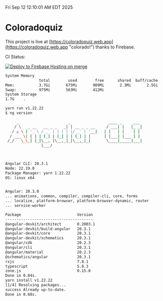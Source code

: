 Fri Sep 12 12:10:01 AM EDT 2025

# Coloradoquiz


This project is live at [https://coloradoquiz.web.app](https://coloradoquiz.web.app "colorado!") thanks to Firebase.

CI Status: 

[![Deploy to Firebase Hosting on merge](https://github.com/teamkushal/coloradoquiz/actions/workflows/firebase-hosting-merge.yml/badge.svg)](https://github.com/teamkushal/coloradoquiz/actions/workflows/firebase-hosting-merge.yml)

```bash
System Memory
               total        used        free      shared  buff/cache   available
Mem:           3.7Gi       675Mi       909Mi       2.3Mi       2.5Gi       3.1Gi
Swap:          975Mi       563Mi       412Mi
System Storage
1.7G	.
```
```bash
yarn run v1.22.22
$ ng version

     _                      _                 ____ _     ___
    / \   _ __   __ _ _   _| | __ _ _ __     / ___| |   |_ _|
   / △ \ | '_ \ / _` | | | | |/ _` | '__|   | |   | |    | |
  / ___ \| | | | (_| | |_| | | (_| | |      | |___| |___ | |
 /_/   \_\_| |_|\__, |\__,_|_|\__,_|_|       \____|_____|___|
                |___/
    


Angular CLI: 20.3.1
Node: 22.19.0
Package Manager: yarn 1.22.22
OS: linux x64
    

Angular: 20.3.0
... animations, common, compiler, compiler-cli, core, forms
... localize, platform-browser, platform-browser-dynamic, router
... service-worker

Package                         Version
---------------------------------------
@angular-devkit/architect       0.2003.1
@angular-devkit/build-angular   20.3.1
@angular-devkit/core            20.3.1
@angular-devkit/schematics      20.3.1
@angular/cdk                    20.2.3
@angular/cli                    20.3.1
@angular/material               20.2.3
@schematics/angular             20.3.1
rxjs                            7.8.1
typescript                      5.8.3
zone.js                         0.15.0
Done in 0.84s.
yarn install v1.22.22
[1/4] Resolving packages...
success Already up-to-date.
Done in 0.68s.
```
